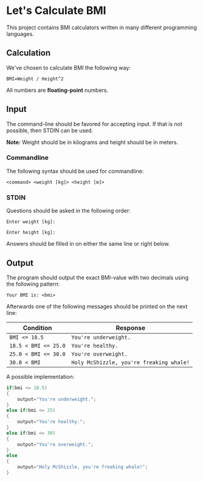 # Let's Calculate BMI
This project contains BMI calculators written in many different programming languages.

## Calculation
We've chosen to calculate BMI the following way:
```
BMI=Weight / Height^2
```
All numbers are **floating-point** numbers.

## Input
The command-line should be favored for accepting input.
If that is not possible, then STDIN can be used.

**Note:** Weight should be in kilograms and height should be in meters.
### Commandline
The following syntax should be used for commandline:
```
<command> <weight [kg]> <height [m]>
```

### STDIN
Questions should be asked in the following order:

```Enter weight [kg]:```

```Enter height [kg]:```

Answers should be filled in on either the same line or right below.

## Output
The program should output the exact BMI-value with two decimals using the following pattern:
```
Your BMI is: <bmi>
```
Afterwards one of the following messages should be printed on the next line:

|Condition|Response|
|---------|-------|
|`BMI <= 18.5`|`You're underweight.`|
|`18.5 < BMI <= 25.0`|`You're healthy.`|
|`25.0 < BMI <= 30.0`|`You're overweight.`|
|`30.0 < BMI`|`Holy McShizzle, you're freaking whale!`|

A possible implementation:
```cpp
if(bmi <= 18.5)
{
	output="You're underweight.";
}
else if(bmi <= 25)
{
	output="You're healthy.";
}
else if(bmi <= 30)
{
	output="You're overweight.";
}
else
{
	output="Holy McShizzle, you're freaking whale!";
}
```

